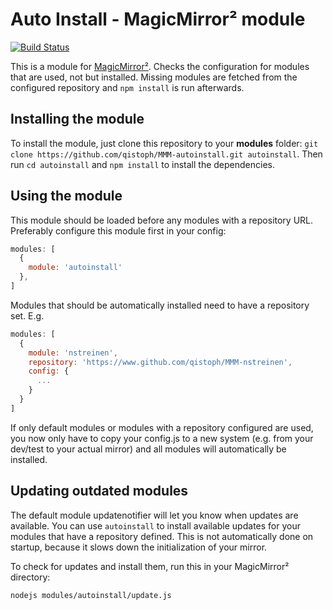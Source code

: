 # Auto Install - MagicMirror² module

[![Build Status](https://travis-ci.org/qistoph/MMM-autoinstall.svg?branch=master)](https://travis-ci.org/qistoph/MMM-autoinstall)

This is a module for [MagicMirror²](https://github.com/MichMich/MagicMirror).
Checks the configuration for modules that are used, not but installed.
Missing modules are fetched from the configured repository and `npm install`
is run afterwards.

## Installing the module

To install the module, just clone this repository to your __modules__ folder:
`git clone https://github.com/qistoph/MMM-autoinstall.git autoinstall`.
Then run `cd autoinstall` and `npm install` to install the dependencies.

## Using the module

This module should be loaded before any modules with a repository URL. Preferably
configure this module first in your config:

```javascript
modules: [
  {
    module: 'autoinstall'
  },
]
```

Modules that should be automatically installed need to have a repository set.
E.g.

```javascript
modules: [
  {
    module: 'nstreinen',
    repository: 'https://www.github.com/qistoph/MMM-nstreinen',
    config: {
      ...
    }
  }
]
```

If only default modules or modules with a repository configured are used, you
now only have to copy your config.js to a new system (e.g. from your dev/test
to your actual mirror) and all modules will automatically be installed.

## Updating outdated modules

The default module updatenotifier will let you know when updates are available.
You can use `autoinstall` to install available updates for your modules that
have a repository defined. This is not automatically done on startup, because it
slows down the initialization of your mirror.

To check for updates and install them, run this in your MagicMirror² directory:

````bash
nodejs modules/autoinstall/update.js
````

